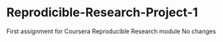 # Reprodicible-Research-Project-1
First assignment for Coursera Reproducible Research module
No changes
